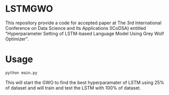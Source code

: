 # LSTMGWO
This repository provide a code for accepted paper at The 3rd International Conference on Data Science and Its Applications (ICoDSA) entitled "Hyperparameter Setting of LSTM-based Language Model Using Grey Wolf Optimizer". 

# Usage
```bash
python main.py
```
This will start the GWO to find the best hyperparamater of LSTM using 25% of dataset and will train and test the LSTM with 100% of dataset.
